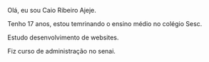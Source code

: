 Olá, eu sou Caio Ribeiro Ajeje.

Tenho 17 anos, estou temrinando o ensino médio no colégio Sesc.

Estudo desenvolvimento de websites.

Fiz curso de administração no senai.
